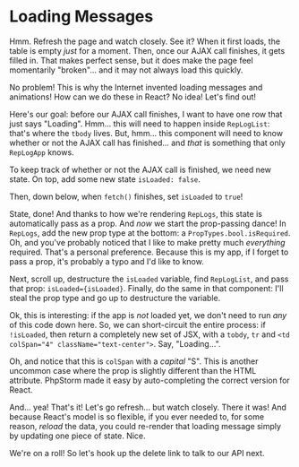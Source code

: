 # Loading Messages

Hmm. Refresh the page and watch closely. See it? When it first loads, the table is
empty *just* for a moment. Then, once our AJAX call finishes, it gets filled in.
That makes perfect sense, but it does make the page feel momentarily "broken"...
and it may not always load this quickly.

No problem! This is why the Internet invented loading messages and animations! How
can we do these in React? No idea! Let's find out!

Here's our goal: before our AJAX call finishes, I want to have one row that just
says "Loading". Hmm... this will need to happen inside `RepLogList`: that's where
the `tbody` lives. But, hmm... this component will need to know whether or not the
AJAX call has finished... and *that* is something that only `RepLogApp` knows.

To keep track of whether or not the AJAX call is finished, we need new state. On
top, add some new state `isLoaded: false`.

Then, down below, when `fetch()` finishes, set `isLoaded` to `true`!

State, done! And thanks to how we're rendering `RepLogs`, this state is automatically
pass as a prop. And *now* we start the prop-passing dance! In `RepLogs`, add the
new prop type at the bottom: a `PropTypes.bool.isRequired`. Oh, and you've probably
noticed that I like to make pretty much *everything* required. That's a personal
preference. Because this is my app, if I forget to pass a prop, it's probably a
typo and I'd like to know.

Next, scroll up, destructure the `isLoaded` variable, find `RepLogList`, and pass
that prop: `isLoaded={isLoaded}`. Finally, do the same in that component: I'll steal
the prop type and go up to destructure the variable.

Ok, this is interesting: if the app is *not* loaded yet, we don't need to run *any*
of this code down here. So, we can short-circuit the entire process: if `!isLoaded`,
then return a completely new set of JSX, with a `tobdy`, `tr` and
`<td colSpan="4" className="text-center">`. Say, "Loading...".

Oh, and notice that this is `colSpan` with a *capital* "S". This is another uncommon
case where the prop is slightly different than the HTML attribute. PhpStorm made
it easy by auto-completing the correct version for React.

And... yea! That's it! Let's go refresh... but watch closely. There it was! And
because React's model is so flexible, if you ever needed to, for some reason,
*reload* the data, you could re-render that loading message simply by updating
one piece of state. Nice.

We're on a roll! So let's hook up the delete link to talk to our API next.
